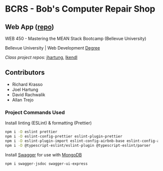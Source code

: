 # BCRS - Bob's Computer Repair Shop

## Web App ([repo](https://github.com/david-rachwalik/bcrs))

WEB 450 - Mastering the MEAN Stack Bootcamp (Bellevue University)

Bellevue University | Web Development [Degree](http://www.bellevue.edu/degrees/bachelor/web-development-bs 'Designed by developers for developers.')

_Class project repos:_ [jhartung](https://github.com/jhartung/bcrs), [lkendl](https://github.com/lkendl/bcrs)

## Contributors

- Richard Krasso
- Joel Hartung
- David Rachwalik
- Allan Trejo

### Project Commands Used

Install linting (ESLint) & formatting (Prettier)

```bash
npm i -D eslint prettier
npm i -D eslint-config-prettier eslint-plugin-prettier
npm i -D eslint-plugin-import eslint-config-airbnb-base eslint-config-airbnb-typescript
npm i -D @typescript-eslint/eslint-plugin @typescript-eslint/parser
```

Install [Swagger](https://swagger.io) for use with [MongoDB](https://www.mongodb.com/docs)

```bash
npm i swagger-jsdoc swagger-ui-express
```
